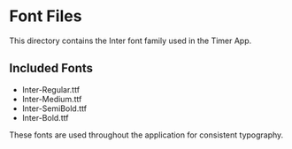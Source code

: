 # Font Files

This directory contains the Inter font family used in the Timer App.

## Included Fonts

- Inter-Regular.ttf
- Inter-Medium.ttf
- Inter-SemiBold.ttf
- Inter-Bold.ttf

These fonts are used throughout the application for consistent typography.